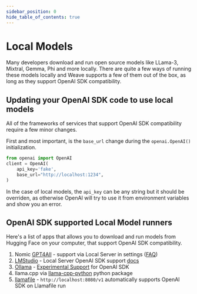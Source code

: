 ```yaml
---
sidebar_position: 0
hide_table_of_contents: true
---
```


# Local Models

Many developers download and run open source models like LLama-3, Mixtral, Gemma, Phi and more locally. There are quite a few ways of running these models locally and Weave supports a few of them out of the box, as long as they support OpenAI SDK compatibility.

## Updating your OpenAI SDK code to use local models

All of the frameworks of services that support OpenAI SDK compatibility require a few minor changes. 

First and most important, is the `base_url` change during the `openai.OpenAI()` initialization. 

```python
from openai import OpenAI
client = OpenAI(
    api_key='fake',
    base_url="http://localhost:1234",
)
```

In the case of local models, the `api_key` can be any string but it should be overriden, as otherwise OpenAI will try to use it from environment variables and show you an error. 

## OpenAI SDK supported Local Model runners 

Here's a list of apps that allows you to download and run models from Hugging Face on your computer, that support OpenAI SDK compatibility.


1. Nomic [GPT4All](https://www.nomic.ai/gpt4all) - support via Local Server in settings ([FAQ](https://docs.gpt4all.io/gpt4all_help/faq.html))
1. [LMStudio](https://lmstudio.ai/) - Local Server OpenAI SDK support [docs](https://lmstudio.ai/docs/local-server)
1. [Ollama](https://ollama.com/) - [Experimental Support](https://github.com/ollama/ollama/blob/main/docs/openai.md) for OpenAI SDK
1. llama.cpp via [llama-cpp-python](https://llama-cpp-python.readthedocs.io/en/latest/server/) python package
1. [llamafile](https://github.com/Mozilla-Ocho/llamafile#other-example-llamafiles) - `http://localhost:8080/v1` automatically supports OpenAI SDK on Llamafile run 
